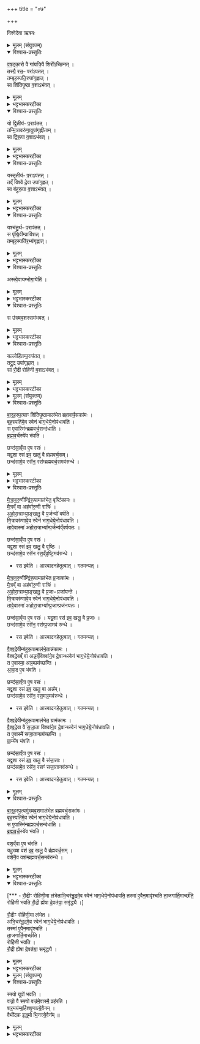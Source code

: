 +++
title = "०७"

+++

विश्वेदेवा ऋषयः


<details><summary>मूलम् (संयुक्तम्)</summary>

व॒ष॒ट्का॒रो वै गा॑यत्रि॒यै शिरो᳚ऽच्छिन॒त्तस्यै॒ रस॒ᳶ परा॑ऽपत॒त्तम्बृह॒स्पति॒रुपा॑गृह्णा॒थ्सा शि॑तिपृ॒ष्ठा व॒शाऽभ॑व॒द्यो द्वि॒तीय॑ᳶ प॒राप॑त॒त्तम्मि॒त्रावरु॑णा॒वुपा॑गृह्णीता॒ꣳ॒ सा द्वि॑रू॒पा व॒शाऽभ॑व॒द्यस्तृ॒तीय॑ᳶ प॒राप॑त॒त्तव्ँ विश्वे॑ दे॒वा उपा॑गृह्ण॒न्थ्सा ब॑हुरू॒पा व॒शाऽभ॑व॒द्यश्च॑तु॒र्थᳶ प॒राप॑त॒थ्स पृ॑थि॒वीम्प्रावि॑श॒त्तम्बृह॒स्पति॑र॒भि (41)  अ॒गृ॒ह्णा॒दस्त्वे॒वायम्भोगा॒येति॒ स उ॑ख्षव॒शस्सम॑भव॒द्यल्लोहि॑तम्प॒राप॑त॒त्तद्रु॒द्र उपा॑गृह्णा॒थ्सा रौ॒द्री रोहि॑णी व॒शाऽभ॑वत् 
</details>

<details open><summary>विश्वास-प्रस्तुतिः</summary>

व॒ष॒ट्का॒रो वै गा॑यत्रि॒यै शिरो᳚ऽच्छिनत् ।  
तस्यै॒ रस॒ᳶ परा॑ऽपतत् ।   
तम्बृह॒स्पति॒रुपा॑गृह्णात् ।  
सा शि॑तिपृ॒ष्ठा व॒शाऽभ॑वत् ।   
</details>

<details><summary>मूलम्</summary>

व॒ष॒ट्का॒रो वै गा॑यत्रि॒यै शिरो᳚ऽच्छिनत् ।  
तस्यै॒ रस॒ᳶ परा॑ऽपतत् ।   
तम्बृह॒स्पति॒रुपा॑गृह्णात् ।  
सा शि॑तिपृ॒ष्ठा व॒शाऽभ॑वत् ।   
</details>

<details><summary>भट्टभास्करटीका</summary>

1वषट्कार इत्यादि ॥ रसः शरीरस्थं जलम् । शितिपृष्ठादिवशान्तानामुत्पत्तिरुच्यते ।
शितिपृष्ठा । उक्तमुत्तरपदप्रकृतिस्वरत्वम् ।
</details>

<details open><summary>विश्वास-प्रस्तुतिः</summary>

यो द्वि॒तीय॑ᳶ प॒राप॑तत् ।   
तम्मि॒त्रावरु॑णा॒वुपा॑गृह्णीताम् ।  
सा द्वि॑रू॒पा व॒शाऽभ॑वत् ।  
</details>

<details><summary>मूलम्</summary>

यो द्वि॒तीय॑ᳶ प॒राप॑तत् ।   
तम्मि॒त्रावरु॑णा॒वुपा॑गृह्णीताम् ।  
सा द्वि॑रू॒पा व॒शाऽभ॑वत् ।  
</details>

<details><summary>भट्टभास्करटीका</summary>

यो द्वितीयः परापतदिति । 'यद्वृत्तान्नित्यम्' इति निघाते प्रतिषिद्धे, 'उदात्तवता तिङा' इति समासः । द्विरूपा शुक्लकृष्णा वे[ष्णैवे]ति केचित्।
</details>

<details open><summary>विश्वास-प्रस्तुतिः</summary>

यस्तृ॒तीय॑ᳶ  प॒राऽप॑तत् ।  
तव्ँ विश्वे॑ दे॒वा उपा॑गृह्णत् ।  
सा ब॑हुरू॒पा व॒शाऽभ॑वत् ।   
</details>

<details><summary>मूलम्</summary>

यस्तृ॒तीय॑ᳶ  प॒राऽप॑तत् ।  
तव्ँ विश्वे॑ दे॒वा उपा॑गृह्णत् ।  
सा ब॑हुरू॒पा व॒शाऽभ॑वत् ।   
</details>

<details><summary>भट्टभास्करटीका</summary>

। निरुदकादित्वादुत्तरपदान्तोदात्तत्वम् । बहुरूपा । 'बहोर्नञ्वत्' इत्युत्तरपदान्तोदात्तत्वम् ।
</details>

<details open><summary>विश्वास-प्रस्तुतिः</summary>

यश्च॑तु॒र्थᳶ प॒राप॑तत् ।  
स पृ॑थि॒वीम्प्रावि॑शत् ।   
तम्बृह॒स्पति॑र॒भ्य॑गृह्णात्।  
</details>

<details><summary>मूलम्</summary>

यश्च॑तु॒र्थᳶ प॒राप॑तत् ।  
स पृ॑थि॒वीम्प्रावि॑शत् ।   
तम्बृह॒स्पति॑र॒भ्य॑गृह्णात्।  
</details>

<details><summary>भट्टभास्करटीका</summary>

अभ्यगृह्णादिति । निर्गमनकाल एव ग्रहणमुपग्रहणम् । निर्गत्य भूमौ प्रविष्टस्य उपरिग्रहणमभिग्रहणम् ।
</details>

<details open><summary>विश्वास-प्रस्तुतिः</summary>

अस्त्वे॒वायम्भोगा॒येति॑ ।
</details>

<details><summary>मूलम्</summary>

अस्त्वे॒वायम्भोगा॒येति॑ ।
</details>

<details><summary>भट्टभास्करटीका</summary>

अस्त्वेवेति । अयं मम भोगायैवास्तु वृधा भूमौ सङ्क्रान्तो मा भूदिति ।
</details>

<details open><summary>विश्वास-प्रस्तुतिः</summary>

स उ॑ख्षव॒शस्सम॑भवत् ।  
</details>

<details><summary>मूलम्</summary>

स उ॑ख्षव॒शस्सम॑भवत् ।  
</details>

<details><summary>भट्टभास्करटीका</summary>

उक्षवश इति । उक्षा चासौ वशश्चेत्युक्षवशः । यथेष्टचारी वशः । मोघरेता इत्यन्ये । प्रजननाशक्त इत्यन्ये ।
</details>

<details open><summary>विश्वास-प्रस्तुतिः</summary>

यल्लोहि॑तम्प॒राप॑तत् ।  
तद्रु॒द्र उपा॑गृह्णात् ।  
सा रौ॒द्री रोहि॑णी व॒शाऽभ॑वत् ।
</details>

<details><summary>मूलम्</summary>

यल्लोहि॑तम्प॒राप॑तत् ।  
तद्रु॒द्र उपा॑गृह्णात् ।  
सा रौ॒द्री रोहि॑णी व॒शाऽभ॑वत् ।
</details>

<details><summary>भट्टभास्करटीका</summary>

या गर्भं ध्वंसयन्ती स्वैरं चरति सा वशा । रोहिणी लोहितवर्णा । 'वर्णादनुदात्तात्' इति ङीप् ॥
</details>



<details><summary>मूलम् (संयुक्तम्)</summary>

बार्हस्प॒त्याꣳ शि॑तिपृ॒ष्ठामाल॑भेत ब्रह्मवर्च॒सका॑मो॒ बृह॒स्पति॑मे॒व स्वेन॑ भाग॒धेये॒नोप॑धावति॒ स ए॒वास्मि॑न्ब्रह्मवर्च॒सन्द॑धाति ब्रह्मवर्च॒स्ये॑व भ॑वति॒ छन्द॑सा॒व्ँवा ए॒ष रसो॒ यद्व॒शा रस॑ इव॒ खलु॑ (42)  वै ब्र॑ह्मवर्च॒सञ्छन्द॑सामे॒व रसे॑न॒ रस॑म्ब्रह्मवर्च॒समव॑रुन्धे मैत्रावरु॒णीन्द्वि॑रू॒पामाल॑भेत॒ वृष्टि॑कामो मै॒त्रव्ँ वा अह॑र्वारु॒णी रात्रि॑रहोरा॒त्राभ्या॒ङ्खलु॒ वै प॒र्जन्यो॑ वर्षति मि॒त्रावरु॑णावे॒व स्वेन॑ भाग॒धेये॒नोप॑धावति॒  तावे॒वास्मा॑ अहोरा॒त्राभ्या᳚म्प॒र्जन्य॑व्ँवर्षयत॒श्छन्द॑सा॒व्ँवा ए॒ष रसो॒ यद्व॒शा रस॑ इव॒ खलु॒ वै वृष्टि॒श्छन्द॑सामे॒व रसे॑न (43) रस॒व्ँवृष्टि॒मव॑रुन्धे मैत्रावरु॒णीन्द्वि॑रू॒पामाल॑भेत प्र॒जाका॑मो मै॒त्रव्ँ वा अह॑र्वारु॒णी रात्रि॑रहोरा॒त्राभ्या॒ङ्खलु॒ वै प्र॒जाᳶ प्रजा॑यन्ते मि॒त्रावरु॑णावे॒व स्वेन॑ भाग॒धेये॒नोप॑धावति॒  तावे॒वास्मा॑ अहोरा॒त्राभ्या᳚म्प्र॒जाम्प्रज॑नयत॒श्छन्द॑सा॒व्ँवा ए॒ष रसो॒ यद्व॒शा रस॑ इव॒ खलु॒ वै प्र॒जा छन्द॑सामे॒व रसे॑न॒ रस॑म्प्र॒जामव॑ (44) रु॒न्धे॒ वै॒श्व॒दे॒वीम्ब॑हुरू॒पामाल॑भे॒तान्न॑कामो वैश्वदे॒वव्ँ वा अन्न॒व्ँविश्वा॑ने॒व दे॒वान्थ्स्वेन॑ भाग॒धेये॒नोप॑धावति॒ त ए॒वास्मा॒ अन्न॒म्प्रय॑च्छन्त्यन्ना॒द ए॒व भ॑वति॒ छन्द॑सा॒व्ँवा ए॒ष रसो॒ यद्व॒शा रस॑ इव॒ खलु॒ वा अन्न॒ञ्छन्द॑सामे॒व रसे॑न॒ रस॒मन्न॒मव॑रुन्धे वैश्वदे॒वीम्ब॑हुरू॒पामाल॑भेत॒ ग्राम॑कामो वैश्वदे॒वा वै (45)  स॒जा॒ता विश्वा॑ने॒व दे॒वान्थ्स्वेन॑ भाग॒धेये॒नोप॑धावति॒ त ए॒वास्मै॑ सजा॒तान्प्रय॑च्छन्ति ग्रा॒म्ये॑व भ॑वति॒ छन्द॑सा॒व्ँवा ए॒ष रसो॒ यद्व॒शा रस॑ इव॒ खलु॒ वै स॑जा॒ताश्छन्द॑सामे॒व रसे॑न॒ रसꣳ॑ सजा॒तानव॑रुन्धे बार्हस्प॒त्यमु॑ख्षव॒शमाल॑भेत ब्रह्मवर्च॒सका॑मो॒ बृह॒स्पति॑मे॒व स्वेन॑ भाग॒धेये॒नोप॑धाव॒ति स ए॒वास्मि॑न्ब्रह्मवर्च॒सम् (46)  द॒धा॒ति॒ ब्र॒ह्म॒व॒र्च॒स्ये॑व भ॑वति॒ वश॒व्ँवा ए॒ष च॑रति॒ यदु॒ख्षा वश॑ इव॒ खलु॒ वै ब्र॑ह्मवर्च॒सव्वँशे॑नै॒व वश॑म्ब्रह्मवर्च॒समव॑रुन्धे रौ॒द्रीꣳ रोहि॑णी॒मा ल॑भेताभि॒चर॑न्रु॒द्रमे॒व स्वेन॑ भाग॒धेये॒नोप॑धावति॒  तस्मा॑ ए॒वैन॒मावृ॑श्चति ता॒जगार्ति॒मार्च्छ॑ति॒ रोहि॑णी भवति रौ॒द्री ह्ये॑षा दे॒वत॑या॒ समृ॑द्ध्यै 
</details>

<details open><summary>विश्वास-प्रस्तुतिः</summary>

बा॒र्॒ह॒स्प॒त्याꣳ शि॑तिपृ॒ष्ठामाल॑भेत ब्रह्मवर्च॒सका॑मः ।  
बृह॒स्पति॑मे॒व स्वेन॑ भाग॒धेये॒नोप॑धावति ।   
स ए॒वास्मि॑न्ब्रह्मवर्च॒सन्द॑धाति ।  
ब्र॒ह्म॒व॒र्चस्ये॑व भ॑वति ।   

छन्द॑सा॒व्ँवा ए॒ष रसः॑ ।  
यद्व॒शा रस॑ इव॒ खलु॑ वै ब्र॑ह्मवर्च॒सम्।  
छन्द॑सामे॒व रसे॑न॒ रस॑म्ब्रह्मवर्च॒समव॑रुन्धे ।  
</details>

<details><summary>मूलम्</summary>

बा॒र्॒ह॒स्प॒त्याꣳ शि॑तिपृ॒ष्ठामाल॑भेत ब्रह्मवर्च॒सका॑मः ।  
बृह॒स्पति॑मे॒व स्वेन॑ भाग॒धेये॒नोप॑धावति ।   
स ए॒वास्मि॑न्ब्रह्मवर्च॒सन्द॑धाति ।  
ब्र॒ह्म॒व॒र्चस्ये॑व भ॑वति ।   

छन्द॑सा॒व्ँवा ए॒ष रसः॑ ।  
यद्व॒शा रस॑ इव॒ खलु॑ वै ब्र॑ह्मवर्च॒सम्।  
छन्द॑सामे॒व रसे॑न॒ रस॑म्ब्रह्मवर्च॒समव॑रुन्धे ।  
</details>

<details><summary>भट्टभास्करटीका</summary>

2अथ शितिपृष्ठादीनां विधानं - बार्हस्पत्यामिति ॥ गायत्र्यास्सर्वछन्दोयोनित्वात् छन्दसामित्युक्तम् । रस इवेति । आस्वादनहेतुत्वात् । गतमन्यत् ।
</details>

<details open><summary>विश्वास-प्रस्तुतिः</summary>

मै॒त्रा॒व॒रु॒णीन्द्वि॑रू॒पामाल॑भेत॒ वृष्टि॑कामः ।  
मै॒त्रव्ँ वा अह॑र्वारु॒णी रात्रिः॑ ।  
अ॒हो॒रा॒त्राभ्या॒ङ्खलु॒ वै प॒र्जन्यो॑ वर्षति  ।  
मि॒त्रावरु॑णावे॒व स्वेन॑ भाग॒धेये॒नोप॑धावति ।   
तावे॒वास्मा॑ अहोरा॒त्राभ्या᳚म्प॒र्जन्य॑व्ँवर्षयतः ।   

छन्द॑सा॒व्ँवा ए॒ष रसः॑  ।   
यद्व॒शा रस॑ इव॒ खलु॒ वै वृष्टिः ।   
छन्द॑सामे॒व रसे॑न रस॒व्ँवृष्टि॒मव॑रुन्धे ।   

- रस इवेति । आस्वादनहेतुत्वात् । गतमन्यत् ।

मै॒त्रा॒व॒रु॒णीन्द्वि॑रू॒पामाल॑भेत प्र॒जाका॑मः ।  
मै॒त्रव्ँ वा अह॑र्वारु॒णी रात्रिः॑ ।  
अ॒हो॒रा॒त्राभ्या॒ङ्खलु॒ वै प्र॒जाᳶ प्रजा॑यन्ते ।  
मि॒त्रावरु॑णावे॒व स्वेन॑ भाग॒धेये॒नोप॑धावति ।  
तावे॒वास्मा॑  अहोरा॒त्राभ्या᳚म्प्र॒जाम्प्रज॑नयतः ।  

छन्द॑सा॒व्ँवा  ए॒ष रसः॑  ।
यद्व॒शा रस॑ इव॒ खलु॒ वै प्र॒जाः ।  
छन्द॑सामे॒व रसे॑न॒ रस॑म्प्र॒जामव॑ रुन्धे ।  

- रस इवेति । आस्वादनहेतुत्वात् । गतमन्यत् ।


वै॒श्व॒दे॒वीम्ब॑हुरू॒पामाल॑भे॒तान्न॑कामः ।  
वैश्वदे॒वव्ँ वा अन्न॒व्ँविश्वा॑ने॒व दे॒वान्थ्स्वेन॑ भाग॒धेये॒नोप॑धावति ।  
त ए॒वास्मा॒ अन्न॒म्प्रय॑च्छन्ति ।  
अ॒न्ना॒द ए॒व भ॑वति ।  

छन्द॑सा॒व्ँवा ए॒ष रसः॑ ।  
यद्व॒शा रस॑ इव॒ खलु॒ वा अन्न᳚म्।  
छन्द॑सामे॒व रसे॑न॒ रस॒मन्न॒मव॑रुन्धे ।  

- रस इवेति । आस्वादनहेतुत्वात् । गतमन्यत् ।

वै॒श्व॒दे॒वीम्ब॑हुरू॒पामाल॑भेत॒ ग्राम॑कामः ।  
वै॒श्व॒दे॒वा वै स॒जा॒ता विश्वा॑ने॒व दे॒वान्थ्स्वेन॑ भाग॒धेये॒नोप॑धावति ।  
त ए॒वास्मै॑ सजा॒तान्प्रय॑च्छन्ति ।  
ग्रा॒म्ये॑व भ॑वति ।  

छन्द॑सा॒व्ँवा ए॒ष  रसः॑  ।  
यद्व॒शा रस॑ इव॒ खलु॒ वै स॑जा॒ताः ।  
छन्द॑सामे॒व रसे॑न॒ रसꣳ॑ सजा॒तानव॑रुन्धे ।

- रस इवेति । आस्वादनहेतुत्वात् । गतमन्यत् ।
</details>

<details><summary>मूलम्</summary>

मै॒त्रा॒व॒रु॒णीन्द्वि॑रू॒पामाल॑भेत॒ वृष्टि॑कामः ।  
मै॒त्रव्ँ वा अह॑र्वारु॒णी रात्रिः॑ ।  
अ॒हो॒रा॒त्राभ्या॒ङ्खलु॒ वै प॒र्जन्यो॑ वर्षति  ।  
मि॒त्रावरु॑णावे॒व स्वेन॑ भाग॒धेये॒नोप॑धावति ।   
तावे॒वास्मा॑ अहोरा॒त्राभ्या᳚म्प॒र्जन्य॑व्ँवर्षयतः ।   

छन्द॑सा॒व्ँवा ए॒ष रसः॑  ।   
यद्व॒शा रस॑ इव॒ खलु॒ वै वृष्टिः ।   
छन्द॑सामे॒व रसे॑न रस॒व्ँवृष्टि॒मव॑रुन्धे ।   

- रस इवेति । आस्वादनहेतुत्वात् । गतमन्यत् ।

मै॒त्रा॒व॒रु॒णीन्द्वि॑रू॒पामाल॑भेत प्र॒जाका॑मः ।  
मै॒त्रव्ँ वा अह॑र्वारु॒णी रात्रिः॑ ।  
अ॒हो॒रा॒त्राभ्या॒ङ्खलु॒ वै प्र॒जाᳶ प्रजा॑यन्ते ।  
मि॒त्रावरु॑णावे॒व स्वेन॑ भाग॒धेये॒नोप॑धावति ।  
तावे॒वास्मा॑  अहोरा॒त्राभ्या᳚म्प्र॒जाम्प्रज॑नयतः ।  

छन्द॑सा॒व्ँवा  ए॒ष रसः॑  ।
यद्व॒शा रस॑ इव॒ खलु॒ वै प्र॒जाः ।  
छन्द॑सामे॒व रसे॑न॒ रस॑म्प्र॒जामव॑ रुन्धे ।  

- रस इवेति । आस्वादनहेतुत्वात् । गतमन्यत् ।


वै॒श्व॒दे॒वीम्ब॑हुरू॒पामाल॑भे॒तान्न॑कामः ।  
वैश्वदे॒वव्ँ वा अन्न॒व्ँविश्वा॑ने॒व दे॒वान्थ्स्वेन॑ भाग॒धेये॒नोप॑धावति ।  
त ए॒वास्मा॒ अन्न॒म्प्रय॑च्छन्ति ।  
अ॒न्ना॒द ए॒व भ॑वति ।  

छन्द॑सा॒व्ँवा ए॒ष रसः॑ ।  
यद्व॒शा रस॑ इव॒ खलु॒ वा अन्न᳚म्।  
छन्द॑सामे॒व रसे॑न॒ रस॒मन्न॒मव॑रुन्धे ।  

- रस इवेति । आस्वादनहेतुत्वात् । गतमन्यत् ।

वै॒श्व॒दे॒वीम्ब॑हुरू॒पामाल॑भेत॒ ग्राम॑कामः ।  
वै॒श्व॒दे॒वा वै स॒जा॒ता विश्वा॑ने॒व दे॒वान्थ्स्वेन॑ भाग॒धेये॒नोप॑धावति ।  
त ए॒वास्मै॑ सजा॒तान्प्रय॑च्छन्ति ।  
ग्रा॒म्ये॑व भ॑वति ।  

छन्द॑सा॒व्ँवा ए॒ष  रसः॑  ।  
यद्व॒शा रस॑ इव॒ खलु॒ वै स॑जा॒ताः ।  
छन्द॑सामे॒व रसे॑न॒ रसꣳ॑ सजा॒तानव॑रुन्धे ।

- रस इवेति । आस्वादनहेतुत्वात् । गतमन्यत् ।
</details>

<details open><summary>विश्वास-प्रस्तुतिः</summary>

बा॒र्॒ह॒स्प॒त्यमु॑ख्षव॒शमाल॑भेत ब्रह्मवर्च॒सका॑मः ।   
बृह॒स्पति॑मे॒व स्वेन॑ भाग॒धेये॒नोप॑धावति ।  
स ए॒वास्मि॑न्ब्रह्मव॒र्च॒सन्द॑धाति ।  
ब्र॒ह्म॒व॒र्च॒स्ये॑व भ॑वति ।  

वश॒व्ँवा ए॒ष च॑रति ।  
यदु॒ख्षा वश॑ इव॒ खलु॒ वै ब्र॑ह्मवर्च॒सम् ।   
वशे॑नै॒व वश॑म्ब्रह्मवर्च॒समव॑रुन्धे ।
</details>

<details><summary>मूलम्</summary>

बा॒र्॒ह॒स्प॒त्यमु॑ख्षव॒शमाल॑भेत ब्रह्मवर्च॒सका॑मः ।   
बृह॒स्पति॑मे॒व स्वेन॑ भाग॒धेये॒नोप॑धावति ।  
स ए॒वास्मि॑न्ब्रह्मव॒र्च॒सन्द॑धाति ।  
ब्र॒ह्म॒व॒र्च॒स्ये॑व भ॑वति ।  

वश॒व्ँवा ए॒ष च॑रति ।  
यदु॒ख्षा वश॑ इव॒ खलु॒ वै ब्र॑ह्मवर्च॒सम् ।   
वशे॑नै॒व वश॑म्ब्रह्मवर्च॒समव॑रुन्धे ।
</details>

<details><summary>भट्टभास्करटीका</summary>

वश इवेति । वश इन्द्रियसंयमः । तद्धेतुत्वात्ताच्छब्द्यम् ॥
</details>

<details open><summary>विश्वास-प्रस्तुतिः</summary>

[*** -  रौ॒द्रीꣳ रोहि॑णी॒मा ल॑भेताभि॒चर॑न्रु॒द्रमे॒व स्वेन॑ भाग॒धेये॒नोप॑धावति॒ तस्मा॑ ए॒वैन॒मावृ॑श्चति ता॒जगार्ति॒मार्च्छ॑ति॒ रोहि॑णी भवति रौ॒द्री ह्ये॑षा दे॒वत॑या॒ समृ॑द्ध्यै ।]

रौ॒द्रीꣳ रोहि॑णी॒मा ल॑भेत ।  
अभि॒चर॑न्रु॒द्रमे॒व स्वेन॑ भाग॒धेये॒नोप॑धावति ।  
तस्मा॑ ए॒वैन॒मावृ॑श्चति ।  
ता॒जगार्ति॒मार्च्छ॑ति।  
रोहि॑णी भवति ।  
रौ॒द्री ह्ये॑षा दे॒वत॑या॒ समृ॑द्ध्यै ।  
</details>

<details><summary>मूलम्</summary>

[*** -  रौ॒द्रीꣳ रोहि॑णी॒मा ल॑भेताभि॒चर॑न्रु॒द्रमे॒व स्वेन॑ भाग॒धेये॒नोप॑धावति॒ तस्मा॑ ए॒वैन॒मावृ॑श्चति ता॒जगार्ति॒मार्च्छ॑ति॒ रोहि॑णी भवति रौ॒द्री ह्ये॑षा दे॒वत॑या॒ समृ॑द्ध्यै ।]

रौ॒द्रीꣳ रोहि॑णी॒मा ल॑भेत ।  
अभि॒चर॑न्रु॒द्रमे॒व स्वेन॑ भाग॒धेये॒नोप॑धावति ।  
तस्मा॑ ए॒वैन॒मावृ॑श्चति ।  
ता॒जगार्ति॒मार्च्छ॑ति।  
रोहि॑णी भवति ।  
रौ॒द्री ह्ये॑षा दे॒वत॑या॒ समृ॑द्ध्यै ।  
</details>

<details><summary>भट्टभास्करटीका</summary>

3रौद्रीमित्यादि ॥ गतम् ॥
</details>



<details><summary>मूलम् (संयुक्तम्)</summary>

स्फ्यो यूपो॑ भवति॒ वज्रो॒ वै स्फ्यो वज्र॑मे॒वास्मै॒ प्रह॑रति शर॒मय॑म्ब॒र्हिश्शृ॒णात्ये॒वैन॒व्ँवैभी॑दक इ॒द्ध्मो भि॒नत्त्ये॒वैन᳚म् ॥ (47)  
</details>

<details open><summary>विश्वास-प्रस्तुतिः</summary>

स्फ्यो यूपो॑ भवति ।  
वज्रो॒ वै स्फ्यो वज्र॑मे॒वास्मै॒ प्रह॑रति ।   
शर॒मय॑म्ब॒र्हिश्शृ॒णात्ये॒वैनम् ।  
वैभी॑दक इ॒द्ध्मो भि॒नत्त्ये॒वैन᳚म् ॥
</details>

<details><summary>मूलम्</summary>

स्फ्यो यूपो॑ भवति ।  
वज्रो॒ वै स्फ्यो वज्र॑मे॒वास्मै॒ प्रह॑रति ।   
शर॒मय॑म्ब॒र्हिश्शृ॒णात्ये॒वैनम् ।  
वैभी॑दक इ॒द्ध्मो भि॒नत्त्ये॒वैन᳚म् ॥
</details>

<details><summary>भट्टभास्करटीका</summary>

4स्फ्य इत्यादि ॥ व्याख्यातम् ॥

- स्फ्य इति ॥ स्फ्याकृतिर्यूपः कार्यः स्फ्य एव वा यूपः कार्यः । तदानीमन्येन स्फ्यकार्यं कुर्यात् ।
-  शरमयमिति । 'नित्यं वृद्धशिरादिभ्यः' इति विकारे मयट् । शरोपि पङ्कतृणविशेषः तत्पर्णमयं भवति । शॄ हिंसायाम्, 'पुंसि संज्ञायां घः' ।
-  वैभीदक इति । 'पलाशादिभ्यो वा' इत्यण् । विभीदकोऽक्षद्रुमः । विभिनत्तीति विभीदः, ततस्संज्ञायां कन्, पृषोदरादित्वाद्दीर्घत्वम् ॥

इति द्वितीये प्रथमे सप्तमोनुवाकः ॥
</details>
